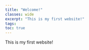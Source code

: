 ```yaml
---
title: "Welcome!"
classes: wide
excerpt: "This is my first website!"
tags: 
toc: true
---
```


This is my first website!

